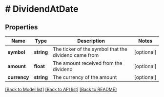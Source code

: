 # # DividendAtDate

## Properties

Name | Type | Description | Notes
------------ | ------------- | ------------- | -------------
**symbol** | **string** | The ticker of the symbol that the dividend came from | [optional]
**amount** | **float** | The amount received from the dividend | [optional]
**currency** | **string** | The currency of the amount | [optional]

[[Back to Model list]](../../README.md#models) [[Back to API list]](../../README.md#endpoints) [[Back to README]](../../README.md)
